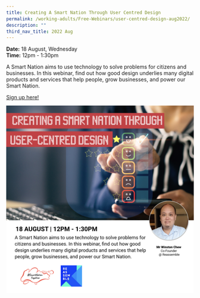 ```yaml
---
title: Creating A Smart Nation Through User Centred Design
permalink: /working-adults/Free-Webinars/user-centred-design-aug2022/
description: ""
third_nav_title: 2022 Aug
---
```


**Date:** 18 August, Wednesday
<br> **Time:** 12pm - 1:30pm

A Smart Nation aims to use technology to solve problems for citizens and businesses. In this webinar, find out how good design underlies many digital products and services that help people, grow businesses, and power our Smart Nation.

[Sign up here!](https://go.gov.sg/wa-ux-aug22)

![free webinars on user-centred design for working adults](/images/Aug%202022/WA_18%20Aug.jpeg)